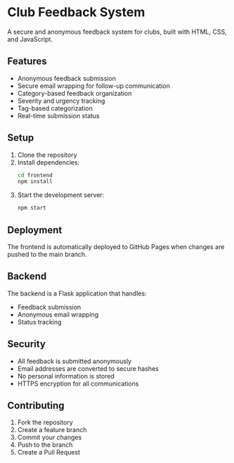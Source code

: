 # Club Feedback System

A secure and anonymous feedback system for clubs, built with HTML, CSS, and JavaScript.

## Features

- Anonymous feedback submission
- Secure email wrapping for follow-up communication
- Category-based feedback organization
- Severity and urgency tracking
- Tag-based categorization
- Real-time submission status

## Setup

1. Clone the repository
2. Install dependencies:
   ```bash
   cd frontend
   npm install
   ```
3. Start the development server:
   ```bash
   npm start
   ```

## Deployment

The frontend is automatically deployed to GitHub Pages when changes are pushed to the main branch.

## Backend

The backend is a Flask application that handles:
- Feedback submission
- Anonymous email wrapping
- Status tracking

## Security

- All feedback is submitted anonymously
- Email addresses are converted to secure hashes
- No personal information is stored
- HTTPS encryption for all communications

## Contributing

1. Fork the repository
2. Create a feature branch
3. Commit your changes
4. Push to the branch
5. Create a Pull Request 